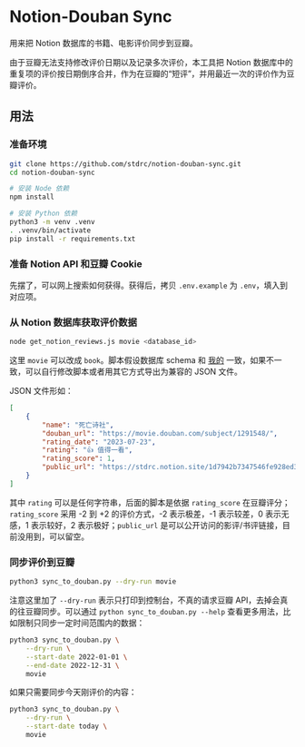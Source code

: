 # Notion-Douban Sync

用来把 Notion 数据库的书籍、电影评价同步到豆瓣。

由于豆瓣无法支持修改评价日期以及记录多次评价，本工具把 Notion 数据库中的重复项的评价按日期倒序合并，作为在豆瓣的“短评”，并用最近一次的评价作为豆瓣评价。

## 用法

### 准备环境

```sh
git clone https://github.com/stdrc/notion-douban-sync.git
cd notion-douban-sync

# 安装 Node 依赖
npm install

# 安装 Python 依赖
python3 -m venv .venv
. .venv/bin/activate
pip install -r requirements.txt
```

### 准备 Notion API 和豆瓣 Cookie

先摆了，可以网上搜索如何获得。获得后，拷贝 `.env.example` 为 `.env`，填入到对应项。

### 从 Notion 数据库获取评价数据

```sh
node get_notion_reviews.js movie <database_id>
```

这里 `movie` 可以改成 `book`。脚本假设数据库 schema 和 [我的](https://stdrc.notion.site/d0f220b2c9a741849b6991de22151ae3) 一致，如果不一致，可以自行修改脚本或者用其它方式导出为兼容的 JSON 文件。

JSON 文件形如：

```json
[
    {
        "name": "死亡诗社",
        "douban_url": "https://movie.douban.com/subject/1291548/",
        "rating_date": "2023-07-23",
        "rating": "👍 值得一看",
        "rating_score": 1,
        "public_url": "https://stdrc.notion.site/1d7942b7347546fe928ed38131b6b6c7"
    }
]
```

其中 `rating` 可以是任何字符串，后面的脚本是依据 `rating_score` 在豆瓣评分；`rating_score` 采用 -2 到 +2 的评价方式，-2 表示极差，-1 表示较差，0 表示无感，1 表示较好，2 表示极好；`public_url` 是可以公开访问的影评/书评链接，目前没用到，可以留空。

### 同步评价到豆瓣

```sh
python3 sync_to_douban.py --dry-run movie
```

注意这里加了 `--dry-run` 表示只打印到控制台，不真的请求豆瓣 API，去掉会真的往豆瓣同步。可以通过 `python sync_to_douban.py --help` 查看更多用法，比如限制只同步一定时间范围内的数据：

```sh
python3 sync_to_douban.py \
    --dry-run \
    --start-date 2022-01-01 \
    --end-date 2022-12-31 \
    movie
```

如果只需要同步今天刚评价的内容：

```sh
python3 sync_to_douban.py \
    --dry-run \
    --start-date today \
    movie
```
